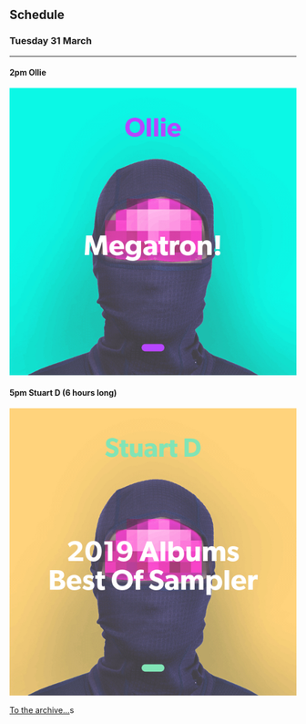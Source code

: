 ## Schedule

### Tuesday 31 March

---
#### 2pm Ollie
![alt-text](assets/owner/images/20200331-2pm.jpeg)

#### 5pm Stuart D (6 hours long)
![alt-text](assets/owner/images/20200331-5pm.jpeg)


[To the archive...](archive.html)s